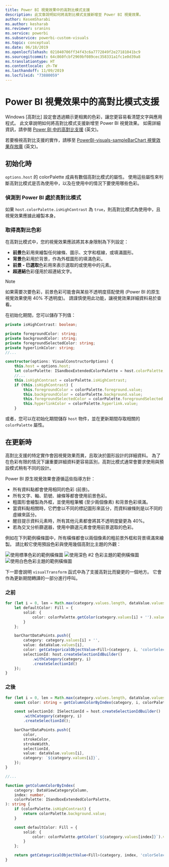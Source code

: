 ```yaml
---
title: Power BI 視覺效果中的高對比模式支援
description: 此文章說明如何將高對比模式支援新增至 Power BI 視覺效果。
author: KesemSharabi
ms.author: kesharab
ms.reviewer: sranins
ms.service: powerbi
ms.subservice: powerbi-custom-visuals
ms.topic: conceptual
ms.date: 06/18/2019
ms.openlocfilehash: 021040706ff34f43c6a7772849f2e27181041bc9
ms.sourcegitcommit: 64c860fcbf2969bf089cec358331a1fc1e0d39a8
ms.translationtype: HT
ms.contentlocale: zh-TW
ms.lasthandoff: 11/09/2019
ms.locfileid: "73880059"
---
```

# <a name="high-contrast-mode-support-in-power-bi-visuals"></a>Power BI 視覺效果中的高對比模式支援

Windows [高對比]  設定會透過顯示更相異的色彩，讓您更容易看清楚文字與應用程式。 此文章說明如何將高對比模式支援新增至 Power BI 視覺效果。 如需詳細資訊，請參閱 [Power BI 中的高對比支援](https://powerbi.microsoft.com/blog/power-bi-desktop-june-2018-feature-summary/#highContrast) \(英文\)。

若要檢視高對比支援的實作，請移至 [PowerBI-visuals-sampleBarChart 視覺效果存放庫](https://github.com/Microsoft/PowerBI-visuals-sampleBarChart/commit/61011c82b66ca0d3321868f1d089c65101ca42e6) \(英文\)。

## <a name="on-initialization"></a>初始化時

`options.host` 的 colorPalette 成員有數個高對比模式的屬性。 使用這些屬性來判斷高對比模式是否為使用中，以及在使用中的情況下要使用哪些色彩。

### <a name="detect-that-power-bi-is-in-high-contrast-mode"></a>偵測到 Power BI 處於高對比模式

如果 `host.colorPalette.isHighContrast` 為 `true`，則高對比模式為使用中，且視覺效果應據此繪製本身。

### <a name="get-high-contrast-colors"></a>取得高對比色彩

在高對比模式中，您的視覺效果應該將其本身限制為下列設定：

* **前景**色彩用來繪製任何線條、圖示、文字和框線，或填滿圖形。
* **背景**色彩用於背景，作為外框圖形的填滿色彩。
* **前景 - 已選取**色彩用來表示選取的或使用中的元素。
* **超連結**色彩僅用於超連結文字。

> [!NOTE]
> 如果需要次要色彩，前景色彩可能會與某些不透明度搭配使用 (Power BI 的原生視覺效果使用 40% 不透明度)。 請謹慎使用此功能，讓視覺效果詳細資料易於查看。

在初始化期間，您可以儲存下列值：

```typescript
private isHighContrast: boolean;

private foregroundColor: string;
private backgroundColor: string;
private foregroundSelectedColor: string;
private hyperlinkColor: string;
//...

constructor(options: VisualConstructorOptions) {
    this.host = options.host;
    let colorPalette: ISandboxExtendedColorPalette = host.colorPalette;
    //...
    this.isHighContrast = colorPalette.isHighContrast;
    if (this.isHighContrast) {
        this.foregroundColor = colorPalette.foreground.value;
        this.backgroundColor = colorPalette.background.value;
        this.foregroundSelectedColor = colorPalette.foregroundSelected.value;
        this.hyperlinkColor = colorPalette.hyperlink.value;
    }
```

或者，您可以在初始化期間儲存 `host` 物件，並在更新期間存取相關的 `colorPalette` 屬性。

## <a name="on-update"></a>在更新時

高對比支援的特定實作會因視覺效果而異，且取決於圖形設計的詳細資料。 為了在色彩有限的情況下讓重要詳細資料更容易區別，高對比模式通常會要求使用與預設模式稍有不同的設計。

Power BI 原生視覺效果會遵循這些指導方針：

* 所有資料點都會使用相同的色彩 (前景)。
* 所有文字、軸、箭號、線條等都會使用前景色彩。
* 粗圖形會繪製為外框，並使用粗筆觸 (至少兩個像素) 和背景色彩填滿。
* 當資料點相關時，它們會以不同的標記圖形來區分，而資料線條則是以不同的虛線來區分。
* 醒目提示資料元素時，所有其他元素都會將其不透明度變更為 40%。
* 若為交叉分析篩選器，使用中篩選元素會使用前景選取的色彩。

例如在下列範例橫條圖中，所有橫條都會以兩個像素的粗前景外框和背景填滿來繪製。 請比較它使用預設色彩與使用幾個高對比主題的外觀：

![使用標準色彩的範例橫條圖](./media/hc-samplebarchart-standard.png)
![使用*深色 #2* 色彩主題的範例橫條圖](./media/hc-samplebarchart-dark2.png)
![使用*白色*色彩主題的範例橫條圖](./media/hc-samplebarchart-white.png)

下一節會說明 `visualTransform` 函式中為了支援高對比而變更的一個地方。 它會作為更新期間轉譯的一部分進行呼叫。

### <a name="before"></a>之前

```typescript
for (let i = 0, len = Math.max(category.values.length, dataValue.values.length); i < len; i++) {
    let defaultColor: Fill = {
        solid: {
            color: colorPalette.getColor(category.values[i] + '').value
        }
    };

    barChartDataPoints.push({
        category: category.values[i] + '',
        value: dataValue.values[i],
        color: getCategoricalObjectValue<Fill>(category, i, 'colorSelector', 'fill', defaultColor).solid.color,
        selectionId: host.createSelectionIdBuilder()
            .withCategory(category, i)
            .createSelectionId()
    });
}
```

### <a name="after"></a>之後

```typescript
for (let i = 0, len = Math.max(category.values.length, dataValue.values.length); i < len; i++) {
    const color: string = getColumnColorByIndex(category, i, colorPalette);

    const selectionId: ISelectionId = host.createSelectionIdBuilder()
        .withCategory(category, i)
        .createSelectionId();

    barChartDataPoints.push({
        color,
        strokeColor,
        strokeWidth,
        selectionId,
        value: dataValue.values[i],
        category: `${category.values[i]}`,
    });
}

//...

function getColumnColorByIndex(
    category: DataViewCategoryColumn,
    index: number,
    colorPalette: ISandboxExtendedColorPalette,
): string {
    if (colorPalette.isHighContrast) {
        return colorPalette.background.value;
    }

    const defaultColor: Fill = {
        solid: {
            color: colorPalette.getColor(`${category.values[index]}`).value,
        }
    };

    return getCategoricalObjectValue<Fill>(category, index, 'colorSelector', 'fill', defaultColor).solid.color;
}
```
